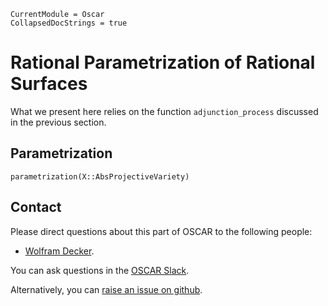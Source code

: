 ```@meta
CurrentModule = Oscar
CollapsedDocStrings = true
```

# Rational Parametrization of Rational Surfaces

What we present here relies on the function `adjunction_process` discussed in the previous section.

## Parametrization

```@docs
parametrization(X::AbsProjectiveVariety)
```

## Contact

Please direct questions about this part of OSCAR to the following people:
* [Wolfram Decker](https://math.rptu.de/en/wgs/agag/people/head/decker).

You can ask questions in the [OSCAR Slack](https://www.oscar-system.org/community/#slack).

Alternatively, you can [raise an issue on github](https://www.oscar-system.org/community/#how-to-report-issues).
